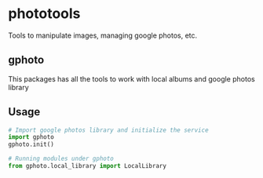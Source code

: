 # phototools
Tools to manipulate images, managing google photos, etc.

## gphoto
This packages has all the tools to work with local albums and google photos library

## Usage
```python
# Import google photos library and initialize the service
import gphoto
gphoto.init()

# Running modules under gphoto
from gphoto.local_library import LocalLibrary
```

